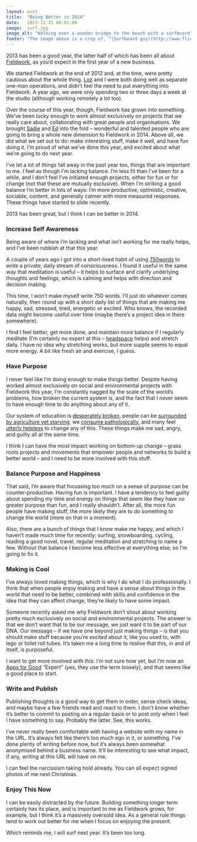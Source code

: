 ```yaml
---
layout: post
title:  "Being Better in 2014"
date:   2013-12-31 00:01:08
image:  surf.jpg
image_alt: "Walking over a wooden bridge to the beach with a surfboard"
footer: "The image above is a crop of, “[Surfboard guy](http://www.flickr.com/photos/dphiffer/193681727/),” which is copyright (c) 2006 [Dan Phiffer](http://www.flickr.com/photos/dphiffer/) and made available under a [CC Attribution 2.0 Generic license](http://creativecommons.org/licenses/by/2.0/)"
---
```


2013 has been a good year, the latter half of which has been all about [Fieldwork](http://madebyfieldwork.com), as you’d expect in the first year of a new business.

We started Fieldwork at the end of 2012 and, at the time, were pretty cautious about the whole thing. [Loz](http://www.becausestudio.co.uk/) and I were both doing well as separate one-man operations, and didn’t feel the need to put everything into Fieldwork. A year ago, we were only spending two or three days a week at the studio (although working remotely a lot too). 

Over the course of this year, though, Fieldwork has grown into something. We’ve been lucky enough to work almost exclusively on projects that we really care about, collaborating with great people and organisations. We brought [Sadie](https://twitter.com/_sadieevans) and [Ed](http://aptary.com/) into the fold – wonderful and talented people who are going to bring a whole new dimension to Fieldwork in 2014. Above all, we did what we set out to do: make interesting stuff, make it well, and have fun doing it. I’m proud of what we’ve done this year, and excited about what we’re going to do next year.

I’ve let a lot of things fall away in the past year too, things that are important to me. I feel as though I’m lacking balance. I’m less fit than I’ve been for a while, and I don’t feel I’ve initiated enough projects, either for fun or for change (not that these are mutually exclusive). When I’m striking a good balance I’m better in lots of ways: I’m more productive, optimistic, creative, sociable, content, and generally calmer with more measured responses. These things have started to slide recently.

2013 has been great, but I think I can be better in 2014. 

### Increase Self Awareness

Being aware of where I’m lacking and what isn’t working for me really helps, and I’ve been rubbish at that this year.

A couple of years ago I got into a short-lived habit of using [750words](http://750words.com/) to write a private, daily stream of consciousness. I found it useful in the same way that meditation is useful – it helps to surface and clarify underlying thoughts and feelings, which is calming and helps with direction and decision making.

This time, I won’t make myself write 750 words. I’ll just do whatever comes naturally, then round up with a short daily list of things that are making me happy, sad, stressed, tired, energetic or excited. Who knows, the recorded data might become useful over time (maybe there’s a project idea in there somewhere).

I find I feel better, get more done, and maintain more balance if I regularly meditate (I’m certainly no expert at this – [headspace](http://www.getsomeheadspace.com/) helps) and stretch daily. I have no idea why stretching works, but more supple seems to equal more energy. A bit like fresh air and exercise, I guess.

### Have Purpose

I never feel like I’m doing enough to make things better. Despite having worked almost exclusively on social and environmental projects with Fieldwork this year, I’m constantly nagged by the scale of the world’s problems, how broken the current system is, and the fact that I never seem to have enough time to do anything about any of it.

Our system of education is [desperately broken](http://www.thersa.org/events/video/archive/sir-ken-robinson), 
people can be [surrounded by agriculture yet starving](http://www.theguardian.com/society/patrick-butler-cuts-blog/2013/nov/20/rural-food-poverty-nearest-foodbank-20-miles-away), we [consume pathologically](http://www.monbiot.com/2012/12/10/the-gift-of-death/), and many feel [utterly helpless](http://www.theguardian.com/politics/2013/dec/26/fury-mps-not-voting-poll) to change any of this. These things make me sad, angry, and guilty all at the same time. 

I think I can have the most impact working on bottom-up change – grass roots projects and movements that empower people and networks to build a better world – and I need to be more involved with this stuff.

### Balance Purpose and Happiness

That said, I’m aware that focussing too much on a sense of purpose can be counter-productive. Having fun is important. I have a tendency to feel guilty about spending my time and energy on things that seem like they have no greater purpose than fun, and I really shouldn’t. After all, the more fun people have making stuff, the more likely they are to do something to change the world (more on that in a moment). 

Also, there are a bunch of things that I know make me happy, and which I haven’t made much time for recently: surfing, snowboarding, cycling, reading a good novel, travel, regular meditation and stretching to name a few. Without that balance I become less effective at everything else, so I’m going to fix it.

### Making is Cool

I’ve always loved making things, which is why I do what I do professionally. I think that when people enjoy making and have a sense about things in the world that need to be better, combined with skills and confidence in the idea that they can affect change, they’re likely to have some impact. 

Someone recently asked me why Fieldwork don’t shout about working pretty much exclusively on social and environmental projects. The answer is that we don’t want that to be our message, we just want it to be part of our DNA. Our message – if we have one beyond just making things – is that you should make stuff because you’re excited about it, like you used to, with lego or toilet roll tubes. It’s taken me a long time to realise that this, in and of itself, is purposeful.

I want to get more involved with this. I’m not sure how yet, but I’m now an [Apps for Good](http://www.appsforgood.org/) “Expert” (yes, they use the term loosely), and that seems like a good place to start.

### Write and Publish

Publishing thoughts is a good way to get them in order, sense check ideas, and maybe have a few friends read and react to them. I don’t know whether it’s better to commit to posting on a regular basis or to post only when I feel I have something to say. Probably the latter. See, this works.

I’ve never really been comfortable with having a website with my name in the URL. It’s always felt like there’s too much ego in it, or something. I’ve done plenty of writing before now, but it’s always been somewhat anonymised behind a business name. It’ll be interesting to see what impact, if any, writing at this URL will have on me.

I can feel the narcissism taking hold already. You can all expect signed photos of me next Christmas.

### Enjoy This Now

I can be easily distracted by the future. Building something longer term certainly has its place, and is important to me as Fieldwork grows, for example, but I think it’s a massively oversold idea. As a general rule things tend to work out better for me when I focus on enjoying the present.

Which reminds me, I will surf next year. It’s been too long.




